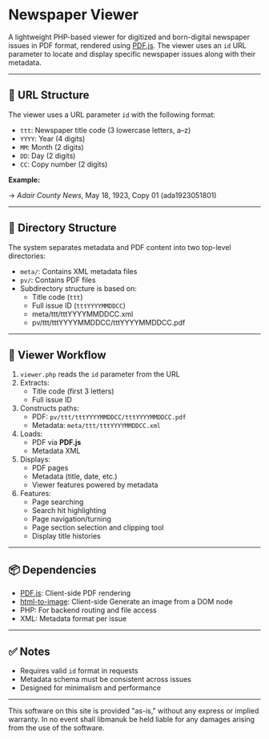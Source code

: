 # Newspaper Viewer

A lightweight PHP-based viewer for digitized and born-digital newspaper issues in PDF format, rendered using [PDF.js](https://mozilla.github.io/pdf.js/). The viewer uses an `id` URL parameter to locate and display specific newspaper issues along with their metadata.

---

## 📘 URL Structure

The viewer uses a URL parameter `id` with the following format:


- `ttt`: Newspaper title code (3 lowercase letters, a–z)
- `YYYY`: Year (4 digits)
- `MM`: Month (2 digits)
- `DD`: Day (2 digits)
- `CC`: Copy number (2 digits)

**Example:**


→ _Adair County News_, May 18, 1923, Copy 01 (ada1923051801)

---

## 📁 Directory Structure

The system separates metadata and PDF content into two top-level directories:


- `meta/`: Contains XML metadata files
- `pv/`: Contains PDF files
- Subdirectory structure is based on:
  - Title code (`ttt`)
  - Full issue ID (`tttYYYYMMDDCC`)
  - meta/ttt/tttYYYYMMDDCC.xml
  - pv/ttt/tttYYYYMMDDCC/tttYYYYMMDDCC.pdf

---

## 🔧 Viewer Workflow

1. `viewer.php` reads the `id` parameter from the URL
2. Extracts:
   - Title code (first 3 letters)
   - Full issue ID
3. Constructs paths:
   - PDF: `pv/ttt/tttYYYYMMDDCC/tttYYYYMMDDCC.pdf`
   - Metadata: `meta/ttt/tttYYYYMMDDCC.xml`
4. Loads:
   - PDF via **PDF.js**
   - Metadata XML
5. Displays:
   - PDF pages
   - Metadata (title, date, etc.)
   - Viewer features powered by metadata
6. Features:
   - Page searching
   - Search hit highlighting
   - Page navigation/turning
   - Page section selection and clipping tool
   - Display title histories

---

## 📦 Dependencies

- [PDF.js](https://mozilla.github.io/pdf.js/): Client-side PDF rendering
- [html-to-image](https://github.com/bubkoo/html-to-image): Client-side Generate an image from a DOM node
- PHP: For backend routing and file access
- XML: Metadata format per issue

---

## ✅ Notes

- Requires valid `id` format in requests
- Metadata schema must be consistent across issues
- Designed for minimalism and performance

---

This software on this site is provided "as-is," without any express or implied warranty. In no event shall libmanuk be held liable for any damages arising from the use of the software.
